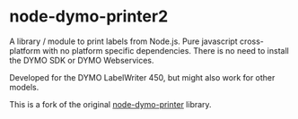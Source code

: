 # node-dymo-printer2

A library / module to print labels from Node.js. Pure javascript cross-platform with no platform specific dependencies. There is no need to install
the DYMO SDK or DYMO Webservices.

Developed for the DYMO LabelWriter 450, but might also work for other models.

This is a fork of the original [node-dymo-printer](https://github.com/kozmoz/node-dymo-printer) library.
